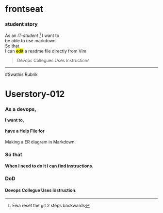 # frontseat  
### student story  

As an *IT-student*  [^1]
I want to  
be able to use markdown  
So that  
I can <mark>edit</mark> a readme file directly from Vim  

>Devops Collegues Uses Instructions
[^1]: Ewa reset the git 2 steps backwards

_____________________________

#Swathis Rubrik

# **Userstory-012**
### **As a** devops,
**I want to,**
#### have a Help File for
Making a ER diagram in Markdown.
### **So that**
#### When I need to do it I can find instructions.
### **DoD**
#### Devops Collegue Uses Instruction.
